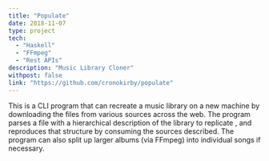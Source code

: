 ```yaml
---
title: "Populate"
date: 2018-11-07
type: project
tech:
  - "Haskell"
  - "FFmpeg"
  - "Rest APIs"
description: "Music Library Cloner"
withpost: false
link: "https://github.com/cronokirby/populate"
---
```


This is a CLI program that can recreate a music library on a new machine by downloading
the files from various sources across the web. The program parses a file
with a hierarchical description of the library to replicate , and reproduces
that structure by consuming the sources described.
The program can also split up larger albums (via FFmpeg) into individual songs if necessary.
<!--more-->